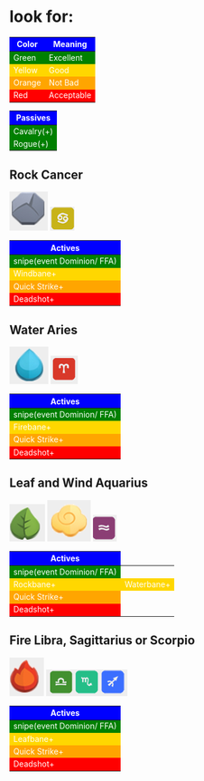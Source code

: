 

# look for:

<table>
  <thead>
    <tr style="background-color: blue; color: white;">
      <th>Color</th>
      <th>Meaning</th>
    </tr>
  </thead>
  <tbody>
    <tr style="background-color: green; color: white;">
      <td>Green</td>
      <td>Excellent</td>
    </tr>
    <tr style="background-color: #FFD700; color: white;">
      <td>Yellow</td>
      <td>Good</td>
    </tr>
    <tr style="background-color: orange; color: white;">
      <td>Orange</td>
      <td>Not Bad</td>
    </tr>
    <tr style="background-color: red; color: white;">
      <td>Red</td>
      <td>Acceptable</td>
    </tr>
  </tbody>
</table>

<table>
  <thead>
    <tr style="background-color: blue; color: white;">
      <th>Passives</th>
    </tr>
  </thead>
  <tbody>
    <tr style="background-color: green; color: white;">
      <td>Cavalry(+)</td>
    </tr>
    <tr style="background-color: green; color: white;">
      <td>Rogue(+)</td>
    </tr>
  </tbody>
</table>

## Rock Cancer

![texto alternativo](/img/roca.PNG)
![texto alternativo](/img/cancer.PNG)
<table>
  <thead>
    <tr style="background-color: blue; color: white;">
      <th>Actives</th>
    </tr>
  </thead>
  <tbody>
    <tr style="background-color: green; color: white;">
      <td>snipe(event Dominion/ FFA)</td>
    </tr>
    <tr style="background-color: #FFD700; color: white;">
      <td>Windbane+</td>
    </tr>
    <tr style="background-color: orange; color: white;">
      <td>Quick Strike+</td>
    </tr>
    <tr style="background-color: red; color: white;">
      <td>Deadshot+</td>
    </tr>
  </tbody>
</table>

## Water Aries
![texto alternativo](/img/agua.PNG)
![texto alternativo](/img/aries.PNG)
<table>
  <thead>
    <tr style="background-color: blue; color: white;">
      <th>Actives</th>
    </tr>
  </thead>
  <tbody>
    <tr style="background-color: green; color: white;">
      <td>snipe(event Dominion/ FFA)</td>
    </tr>
    <tr style="background-color: #FFD700; color: white;">
      <td>Firebane+</td>
    </tr>
    <tr style="background-color: orange; color: white;">
      <td>Quick Strike+</td>
    </tr>
    <tr style="background-color: red; color: white;">
      <td>Deadshot+</td>
    </tr>
  </tbody>
</table>

## Leaf and Wind Aquarius

![texto alternativo](/img/hoja.PNG)
![texto alternativo](/img/viento.PNG)
![texto alternativo](/img/acuario.PNG)
<table>
  <thead>
    <tr style="background-color: blue; color: white;">
      <th>Actives</th>
    </tr>
  </thead>
  <tbody>
    <tr style="background-color: green; color: white;">
      <td>snipe(event Dominion/ FFA)</td>
    </tr>
    <tr style="background-color: #FFD700; color: white;">
      <td>Rockbane+</td>
      <td>Waterbane+</td>
    </tr>
    <tr style="background-color: orange; color: white;">
      <td>Quick Strike+</td>
    </tr>
    <tr style="background-color: red; color: white;">
      <td>Deadshot+</td>
    </tr>
  </tbody>
</table>

## Fire Libra, Sagittarius or Scorpio

![texto alternativo](/img/fuego.PNG)
![texto alternativo](/img/fuego%202.PNG)
<table>
  <thead>
    <tr style="background-color: blue; color: white;">
      <th>Actives</th>
    </tr>
  </thead>
  <tbody>
    <tr style="background-color: green; color: white;">
      <td>snipe(event Dominion/ FFA)</td>
    </tr>
    <tr style="background-color: #FFD700; color: white;">
      <td>Leafbane+</td>
    </tr>
    <tr style="background-color: orange; color: white;">
      <td>Quick Strike+</td>
    </tr>
    <tr style="background-color: red; color: white;">
      <td>Deadshot+</td>
    </tr>
  </tbody>
</table>